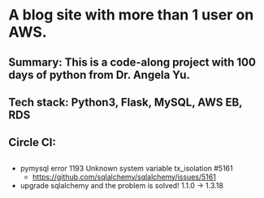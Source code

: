 # A blog site with more than 1 user on AWS.

## Summary: This is a code-along project with 100 days of python from Dr. Angela Yu.

## Tech stack: Python3, Flask, MySQL, AWS EB, RDS

## Circle CI: 


##
* pymysql error 1193 Unknown system variable tx_isolation #5161
  * https://github.com/sqlalchemy/sqlalchemy/issues/5161
* upgrade sqlalchemy and the problem is solved! 1.1.0 -> 1.3.18
